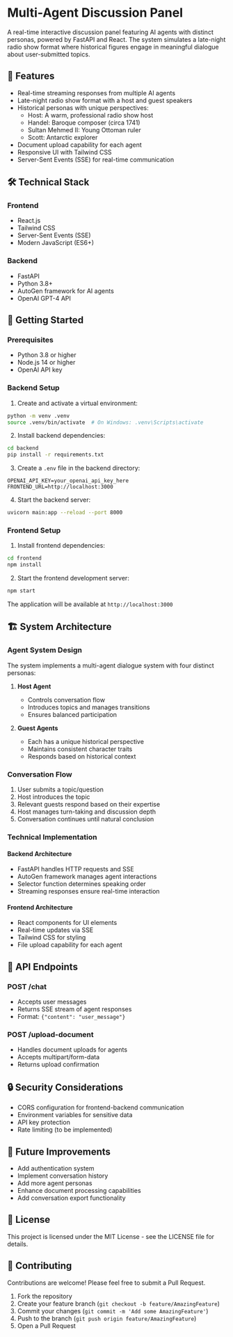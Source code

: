 # Multi-Agent Discussion Panel

A real-time interactive discussion panel featuring AI agents with distinct personas, powered by FastAPI and React. The system simulates a late-night radio show format where historical figures engage in meaningful dialogue about user-submitted topics.

## 🌟 Features

- Real-time streaming responses from multiple AI agents
- Late-night radio show format with a host and guest speakers
- Historical personas with unique perspectives:
  - Host: A warm, professional radio show host
  - Handel: Baroque composer (circa 1741)
  - Sultan Mehmed II: Young Ottoman ruler
  - Scott: Antarctic explorer
- Document upload capability for each agent
- Responsive UI with Tailwind CSS
- Server-Sent Events (SSE) for real-time communication

## 🛠 Technical Stack

### Frontend
- React.js
- Tailwind CSS
- Server-Sent Events (SSE)
- Modern JavaScript (ES6+)

### Backend
- FastAPI
- Python 3.8+
- AutoGen framework for AI agents
- OpenAI GPT-4 API

## 🚀 Getting Started

### Prerequisites
- Python 3.8 or higher
- Node.js 14 or higher
- OpenAI API key

### Backend Setup

1. Create and activate a virtual environment:
```bash
python -m venv .venv
source .venv/bin/activate  # On Windows: .venv\Scripts\activate
```

2. Install backend dependencies:
```bash
cd backend
pip install -r requirements.txt
```

3. Create a `.env` file in the backend directory:
```env
OPENAI_API_KEY=your_openai_api_key_here
FRONTEND_URL=http://localhost:3000
```

4. Start the backend server:
```bash
uvicorn main:app --reload --port 8000
```

### Frontend Setup

1. Install frontend dependencies:
```bash
cd frontend
npm install
```

2. Start the frontend development server:
```bash
npm start
```

The application will be available at `http://localhost:3000`

## 🏗 System Architecture

### Agent System Design

The system implements a multi-agent dialogue system with four distinct personas:

1. **Host Agent**
   - Controls conversation flow
   - Introduces topics and manages transitions
   - Ensures balanced participation

2. **Guest Agents**
   - Each has a unique historical perspective
   - Maintains consistent character traits
   - Responds based on historical context

### Conversation Flow

1. User submits a topic/question
2. Host introduces the topic
3. Relevant guests respond based on their expertise
4. Host manages turn-taking and discussion depth
5. Conversation continues until natural conclusion

### Technical Implementation

#### Backend Architecture
- FastAPI handles HTTP requests and SSE
- AutoGen framework manages agent interactions
- Selector function determines speaking order
- Streaming responses ensure real-time interaction

#### Frontend Architecture
- React components for UI elements
- Real-time updates via SSE
- Tailwind CSS for styling
- File upload capability for each agent

## 📝 API Endpoints

### POST /chat
- Accepts user messages
- Returns SSE stream of agent responses
- Format: `{"content": "user_message"}`

### POST /upload-document
- Handles document uploads for agents
- Accepts multipart/form-data
- Returns upload confirmation

## 🔒 Security Considerations

- CORS configuration for frontend-backend communication
- Environment variables for sensitive data
- API key protection
- Rate limiting (to be implemented)

## 🚧 Future Improvements

- Add authentication system
- Implement conversation history
- Add more agent personas
- Enhance document processing capabilities
- Add conversation export functionality

## 📄 License

This project is licensed under the MIT License - see the LICENSE file for details.

## 🤝 Contributing

Contributions are welcome! Please feel free to submit a Pull Request.

1. Fork the repository
2. Create your feature branch (`git checkout -b feature/AmazingFeature`)
3. Commit your changes (`git commit -m 'Add some AmazingFeature'`)
4. Push to the branch (`git push origin feature/AmazingFeature`)
5. Open a Pull Request
